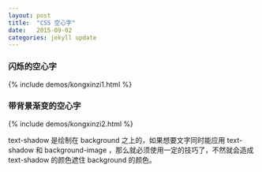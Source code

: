 ```yaml
---
layout: post
title:  "CSS 空心字"
date:   2015-09-02
categories: jekyll update
---
```


### 闪烁的空心字
{% include demos/kongxinzi1.html %}

### 带背景渐变的空心字
{% include demos/kongxinzi2.html %}

text-shadow 是绘制在 background 之上的，如果想要文字同时能应用 text-shadow 和 background-image ，那么就必须使用一定的技巧了，不然就会造成 text-shadow 的颜色遮住 background 的颜色。
